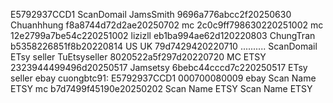 E5792937CCD1
ScanDomail
JamsSmith 9696a776abcc2f20250630
Chuanhhung f8a8744d72d2ae20250702
mc 2c0c9ff798630220251002
mc 12e2799a7be54c220251002
lizizll eb1ba994ae62d120220803
ChungTran b5358226851f8b20220814
US UK 79d7429420220710
..........
ScanDomail
ETsy seller
TuEtsyseller 8020522a5f297d20220720
MC ETSY 2323944499496d20250517
Jamsetsy 6bebc44cccd7c220250517
ETsy seller
ebay
cuongbtc91: E5792937CCD1 000700080009
ebay
Scan Name ETSY
mc b7d7499f45190e20250202
Scan Name ETSY
Scan Name ETSY

